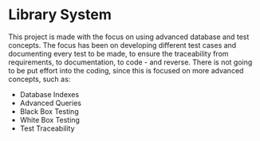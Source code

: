 # Library System
This project is made with the focus on using advanced database and test concepts. The focus has been on developing different test cases and documenting every test to be made, to ensure the traceability from requirements, to documentation, to code - and reverse.
There is not going to be put effort into the coding, since this is focused on more advanced concepts, such as:

* Database Indexes
* Advanced Queries
* Black Box Testing
* White Box Testing
* Test Traceability
